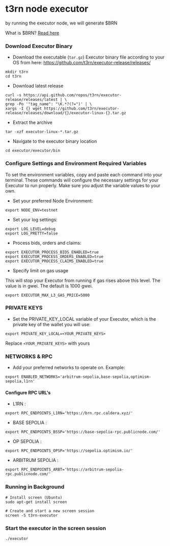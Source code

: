 # t3rn node executor
by running the executor node, we will generate $BRN

What is $BRN? [Read here](https://www.t3rn.io/blog/announcing-the-t3rn-airdrop-program---brn)

### Download Executor Binary
- Download the executable (`tar.gz`) Executor binary file according to your OS from here: https://github.com/t3rn/executor-release/releases/
```
mkdir t3rn
cd t3rn
```
- Download latest release
```
curl -s https://api.github.com/repos/t3rn/executor-release/releases/latest | \
grep -Po '"tag_name": "\K.*?(?=")' | \
xargs -I {} wget https://github.com/t3rn/executor-release/releases/download/{}/executor-linux-{}.tar.gz
```
- Extract the archive
```
tar -xzf executor-linux-*.tar.gz
```
- Navigate to the executor binary location
```
cd executor/executor/bin
```

### Configure Settings and Environment Required Variables
To set the environment variables, copy and paste each command into your terminal. These commands will configure the necessary settings for your Executor to run properly. Make sure you adjust the variable values to your own.
- Set your preferred Node Environment:
```
export NODE_ENV=testnet
```
- Set your log settings:
```
export LOG_LEVEL=debug
export LOG_PRETTY=false
```
- Process bids, orders and claims:
```
export EXECUTOR_PROCESS_BIDS_ENABLED=true
export EXECUTOR_PROCESS_ORDERS_ENABLED=true
export EXECUTOR_PROCESS_CLAIMS_ENABLED=true
```
- Specify limit on gas usage

This will stop your Executor from running if gas rises above this level. The value is in gwei. The default is 1000 gwei.
```
export EXECUTOR_MAX_L3_GAS_PRICE=5000
```

### PRIVATE KEYS
- Set the PRIVATE_KEY_LOCAL variable of your Executor, which is the private key of the wallet you will use:
```
export PRIVATE_KEY_LOCAL=<YOUR_PRIVATE_KEYS>
```
Replace `<YOUR_PRIVATE_KEYS>` with yours


### NETWORKS & RPC
- Add your preferred networks to operate on. Example:
```
export ENABLED_NETWORKS='arbitrum-sepolia,base-sepolia,optimism-sepolia,l1rn'
```
#### Configure RPC URL's

- L1RN : 
```
export RPC_ENDPOINTS_L1RN='https://brn.rpc.caldera.xyz/'
```
- BASE SEPOLIA :
```
export RPC_ENDPOINTS_BSSP='https://base-sepolia-rpc.publicnode.com/'
```
- OP SEPOLIA :
```
export RPC_ENDPOINTS_OPSP='https://sepolia.optimism.io/'
```
- ARBITRUM SEPOLIA :
```
export RPC_ENDPOINTS_ARBT='https://arbitrum-sepolia-rpc.publicnode.com/'
```

### Running in Background
```
# Install screen (Ubuntu)
sudo apt-get install screen

# Create and start a new screen session
screen -S t3rn-executor
```

### Start the executor in the screen session
```
./executor
```

